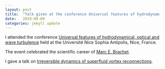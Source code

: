 ```yaml
---
layout: post
title:  "Talk given at the conference Universal features of hydrodynamical, optical and wave turbulence (Nice, France)"
date:   2019-09-09
categories: jekyll update
---
```


I attended the conference [Universal features of hydrodynamical, optical and wave turbulence](https://turbnice19.sciencesconf.org) held at the Université Nice Sophia Antipolis, Nice, France.

The event celebrated the scientific career of [Marc E. Brachet](http://www.lps.ens.fr/~brachet/Home.html).

I gave a talk on [Irreversible dynamics of superfluid vortex reconnections](../../../../../static/slides/190908_Nice.pdf).

